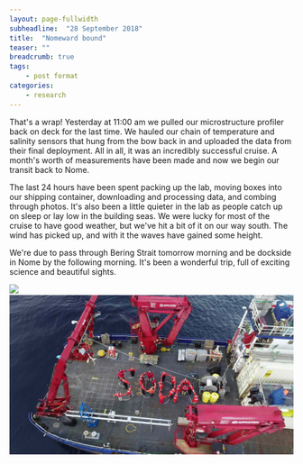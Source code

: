 ```yaml
---
layout: page-fullwidth
subheadline:  "28 September 2018"
title:  "Nomeward bound"
teaser: ""
breadcrumb: true
tags:
    - post format
categories:
    - research
---
```


That's a wrap! Yesterday at 11:00 am we pulled our microstructure profiler back on deck for the last time. We hauled our chain of temperature and salinity sensors that hung from the bow back in and uploaded the data from their final deployment. All in all, it was an incredibly successful cruise. A month's worth of measurements have been made and now we begin our transit back to Nome.

The last 24 hours have been spent packing up the lab, moving boxes into our shipping container, downloading and processing data, and combing through photos. It's also been a little quieter in the lab as people catch up on sleep or lay low in the building seas. We were lucky for most of the cruise to have good weather, but we've hit a bit of it on our way south. The wind has picked up, and with it the waves have gained some height.

We're due to pass through Bering Strait tomorrow morning and be dockside in Nome by the following morning. It's been a wonderful trip, full of exciting science and beautiful sights.

<img src="/assets/img/2018_09_28_DSC_0080.png" width="700">

<img src="/assets/img/2018_09_28_SODA.jpg" width="700">
